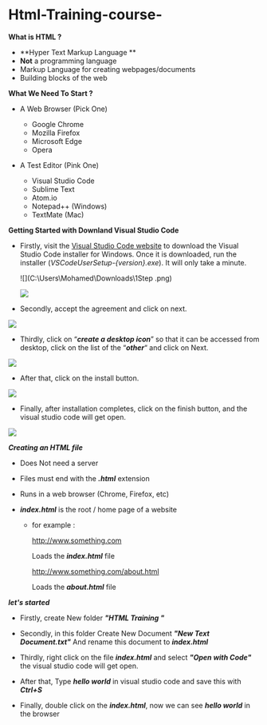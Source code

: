 # Html-Training-course-

**What is HTML ?**

+ **Hyper Text Markup Language **
+ **Not** a programming language 
+ Markup Language for creating webpages/documents
+ Building blocks of the web 

**What We Need To Start  ?**

+ A Web Browser (Pick One)
  - Google Chrome
  - Mozilla Firefox
  - Microsoft Edge
  - Opera 

+ A Test Editor (Pink One)
  + Visual Studio Code
  + Sublime Text 
  + Atom.io
  + Notepad++ (Windows)
  + TextMate (Mac)

**Getting Started with Downland Visual Studio Code**

+ Firstly, visit the [Visual Studio Code website](https://code.visualstudio.com/) to download the Visual Studio Code installer for Windows. Once it is downloaded, run the installer (*VSCodeUserSetup-{version}.exe*). It will only take a minute.

  ![](C:\Users\Mohamed\Downloads\1Step .png)

  ![](C:\Users\Mohamed\Downloads\2Step.png)

  

+ Secondly, accept the agreement and click on next.

![](C:\Users\Mohamed\Downloads\4Step.png)

+ Thirdly, click on “***create a desktop icon***” so that it can be accessed from desktop, click on the list of the “***other***“ and click on Next.

![](C:\Users\Mohamed\Downloads\5Setp.png)

+ After that, click on the install button.

![](C:\Users\Mohamed\Downloads\6Step.png)

+ Finally, after installation completes, click on the finish button, and the visual studio code will get open.

![](C:\Users\Mohamed\Downloads\7Step.png)

***Creating an HTML file*** 

 + Does Not need a server

 + Files must end with the ***.html*** extension

 + Runs in a web browser (Chrome, Firefox, etc)

 + ***index.html***  is the root / home page of a website

   + for example : 

     http://www.something.com

     Loads the ***index.html*** file

     http://www.something.com/about.html

     Loads the ***about.html*** file 

***let's started***

+ Firstly, create New folder  ***"HTML Training "***

+ Secondly, in this folder Create New Document  ***"New Text Document.txt"***  And rename this document to ***index.html***

+ Thirdly, right click on the file ***index.html***  and select ***"Open with Code"***  the visual studio code will get open.

+ After that, Type ***hello world*** in visual studio code and save this with ***Ctrl+S***

+ Finally, double click on the ***index.html***, now we can see ***hello world*** in the browser 

  

  





















